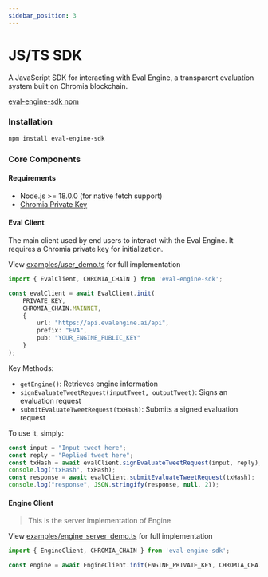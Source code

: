 ```yaml
---
sidebar_position: 3
---
```


# JS/TS SDK

A JavaScript SDK for interacting with Eval Engine, a transparent evaluation system built on Chromia blockchain.

[eval-engine-sdk npm](https://www.npmjs.com/package/eval-engine-sdk)

### Installation

```sh
npm install eval-engine-sdk
```

### Core Components

#### Requirements

* Node.js >= 18.0.0 (for native fetch support)
* [Chromia Private Key](https://eval-engine.gitbook.io/eval-engine/setup-chromia-account)

#### Eval Client

The main client used by end users to interact with the Eval Engine. It requires a Chromia private key for initialization.

View [examples/user\_demo.ts](https://github.com/evalengine/eval-sdk/blob/main/js_sdk/examples/user_demo.ts) for full implementation

```ts
import { EvalClient, CHROMIA_CHAIN } from 'eval-engine-sdk';

const evalClient = await EvalClient.init(
    PRIVATE_KEY,
    CHROMIA_CHAIN.MAINNET,
    {
        url: "https://api.evalengine.ai/api",
        prefix: "EVA",
        pub: "YOUR_ENGINE_PUBLIC_KEY"
    }
);
```

Key Methods:

* `getEngine()`: Retrieves engine information
* `signEvaluateTweetRequest(inputTweet, outputTweet)`: Signs an evaluation request
* `submitEvaluateTweetRequest(txHash)`: Submits a signed evaluation request

To use it, simply:

```ts
const input = "Input tweet here";
const reply = "Replied tweet here";
const txHash = await evalClient.signEvaluateTweetRequest(input, reply);
console.log("txHash", txHash);
const response = await evalClient.submitEvaluateTweetRequest(txHash);
console.log("response", JSON.stringify(response, null, 2));
```

#### Engine Client

> This is the server implementation of Engine

View [examples/engine\_server\_demo.ts](https://github.com/evalengine/eval-sdk/blob/main/js_sdk/examples/engine_server_demo.ts) for full implementation

```ts
import { EngineClient, CHROMIA_CHAIN } from 'eval-engine-sdk';

const engine = await EngineClient.init(ENGINE_PRIVATE_KEY, CHROMIA_CHAIN.MAINNET);
```
